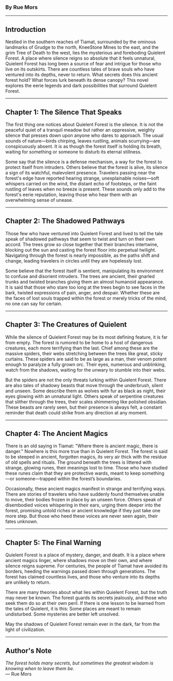 
### **By Rue Mors**
---

## **Introduction**

Nestled in the southern reaches of Tiamat, surrounded by the ominous landmarks of Grudge to the north, KneeStone Mines to the east, and the grim Tree of Death to the west, lies the mysterious and foreboding Quielent Forest. A place where silence reigns so absolute that it feels unnatural, Quielent Forest has long been a source of fear and intrigue for those who live on its outskirts. There are countless tales of brave souls who have ventured into its depths, never to return. What secrets does this ancient forest hold? What forces lurk beneath its dense canopy? This novel explores the eerie legends and dark possibilities that surround Quielent Forest.

---

## **Chapter 1: The Silence That Speaks**

The first thing one notices about Quielent Forest is the silence. It is not the peaceful quiet of a tranquil meadow but rather an oppressive, weighty silence that presses down upon anyone who dares to approach. The usual sounds of nature—birds chirping, leaves rustling, animals scurrying—are conspicuously absent. It is as though the forest itself is holding its breath, waiting for something or someone to disturb its eternal stillness.

Some say that the silence is a defense mechanism, a way for the forest to protect itself from intruders. Others believe that the forest is alive, its silence a sign of its watchful, malevolent presence. Travelers passing near the forest's edge have reported hearing strange, unexplainable noises—soft whispers carried on the wind, the distant echo of footsteps, or the faint rustling of leaves when no breeze is present. These sounds only add to the forest's eerie reputation, leaving those who hear them with an overwhelming sense of unease.

---

## **Chapter 2: The Shadowed Pathways**

Those few who have ventured into Quielent Forest and lived to tell the tale speak of shadowed pathways that seem to twist and turn on their own accord. The trees grow so close together that their branches intertwine, blocking out the sun and casting the forest floor into perpetual twilight. Navigating through the forest is nearly impossible, as the paths shift and change, leading travelers in circles until they are hopelessly lost.

Some believe that the forest itself is sentient, manipulating its environment to confuse and disorient intruders. The trees are ancient, their gnarled trunks and twisted branches giving them an almost humanoid appearance. It is said that those who stare too long at the trees begin to see faces in the bark, twisted expressions of pain, anger, and despair. Whether these are the faces of lost souls trapped within the forest or merely tricks of the mind, no one can say for certain.

---

## **Chapter 3: The Creatures of Quielent**

While the silence of Quielent Forest may be its most defining feature, it is far from empty. The forest is rumored to be home to a host of dangerous creatures, each more terrifying than the last. Chief among these are the massive spiders, their webs stretching between the trees like great, sticky curtains. These spiders are said to be as large as a man, their venom potent enough to paralyze a fully grown orc. Their eyes, numerous and unblinking, watch from the shadows, waiting for the unwary to stumble into their webs.

But the spiders are not the only threats lurking within Quielent Forest. There are also tales of shadowy beasts that move through the underbrush, silent and unseen. Some describe them as wolves with fur as black as night, their eyes glowing with an unnatural light. Others speak of serpentine creatures that slither through the trees, their scales shimmering like polished obsidian. These beasts are rarely seen, but their presence is always felt, a constant reminder that death could strike from any direction at any moment.

---

## **Chapter 4: The Ancient Magics**

There is an old saying in Tiamat: "Where there is ancient magic, there is danger." Nowhere is this more true than in Quielent Forest. The forest is said to be steeped in ancient, forgotten magics, its very air thick with the residue of old spells and rituals. The ground beneath the trees is littered with strange, glowing runes, their meanings lost to time. Those who have studied these runes claim that they are protective wards, meant to keep something—or someone—trapped within the forest’s boundaries.

Occasionally, these ancient magics manifest in strange and terrifying ways. There are stories of travelers who have suddenly found themselves unable to move, their bodies frozen in place by an unseen force. Others speak of disembodied voices whispering in their ears, urging them deeper into the forest, promising untold riches or ancient knowledge if they just take one more step. But those who heed these voices are never seen again, their fates unknown.

---

## **Chapter 5: The Final Warning**

Quielent Forest is a place of mystery, danger, and death. It is a place where ancient magics linger, where shadows move on their own, and where silence reigns supreme. For centuries, the people of Tiamat have avoided its borders, heeding the warnings passed down through generations. The forest has claimed countless lives, and those who venture into its depths are unlikely to return.

There are many theories about what lies within Quielent Forest, but the truth may never be known. The forest guards its secrets jealously, and those who seek them do so at their own peril. If there is one lesson to be learned from the tales of Quielent, it is this: Some places are meant to remain undisturbed. Some mysteries are better left unsolved.

May the shadows of Quielent Forest remain ever in the dark, far from the light of civilization.

---

## **Author's Note**

_The forest holds many secrets, but sometimes the greatest wisdom is knowing when to leave them be._  
— Rue Mors